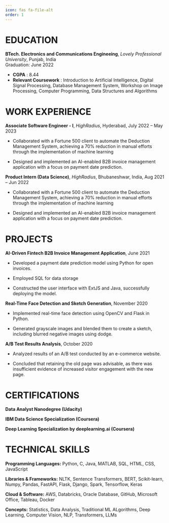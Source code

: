 ```yaml
---
icon: fas fa-file-alt
order: 1
---
```


# EDUCATION

**BTech. Electronics and Communications Engineeing**, _Lovely Professional University_, Punjab, India   
Graduation: June 2022

- **CGPA** : 8.44
- **Relevant Coursework** : Introduction to Artificial Intelligence, Digital Signal Processing, Database Management System, Workshop on Image Processing, Computer Programming, Data Structures and Algorithms

# WORK EXPERIENCE

**Associate Software Engineer - I**, _HighRadius_,  Hyderabad,  July 2022 – May 2023

- Collaborated with a Fortune 500 client to automate the Deduction Management System, achieving a 70% reduction in manual efforts through the implementation of machine learning

- Designed and implemented an AI-enabled B2B invoice management application with a focus on payment date prediction.

**Product Intern (Data Science)**, _HighRadius_, Bhubaneshwar, India, Aug 2021 – Jun 2022

- Collaborated with a Fortune 500 client to automate the Deduction Management System, achieving a 70% reduction in manual efforts through the implementation of machine learning

- Designed and implemented an AI-enabled B2B invoice management application with a focus on payment date prediction.

# PROJECTS

**AI-Driven Fintech B2B Invoice Management Application**, June 2021 

- Developed a payment date prediction model using Python for open invoices.

- Employed SQL for data storage

- Constructed the user interface with ExtJS and Java, successfully deploying the model. 

**Real-Time Face Detection and Sketch Generation**, November 2020

- Implemented real-time face detection using OpenCV and Flask in Python.

- Generated grayscale images and blended them to create a sketch, including blurred negative images using dodge.

**A/B Test Results Analysis**, October 2020

- Analyzed results of an A/B test conducted by an e-commerce website.
  
- Concluded that retaining the old page was advisable, as there was insufficient evidence of increased visitor engagement with the new page.


# CERTIFICATIONS

**Data Analyst Nanodegree (Udacity)**

**IBM Data Science Specialization (Coursera)**

**Deep Learning Specialization by deeplearning.ai (Coursera)**

# TECHNICAL SKILLS

**Programming Languages:** Python, C, Java, MATLAB, SQL, HTML, CSS, JavaScript

**Libraries & Frameworks:** NLTK, Sentence Transformers, BERT, Scikit-learn, Numpy, Pandas, FastAPI, Flask, Django, Spark, Tensorflow, Keras

**Cloud & Software:** AWS, Databricks, Oracle Database, GitHub, Microsoft Office, Tableau, Docker

**Concepts:** Statistics, Data Analysis, Traditional ML ALgorithms, Deep Learning, Computer Vision, NLP, Transformers, LLMs
